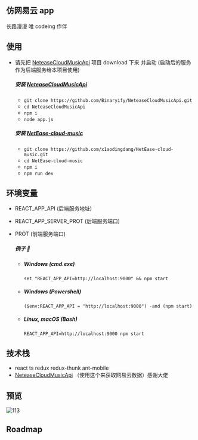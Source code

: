 ## 仿网易云 app

长路漫漫 唯 codeing 作伴

## 使用

- 请先把 [NeteaseCloudMusicApi](https://github.com/Binaryify/NeteaseCloudMusicApi) 项目 download 下来 并启动 (启动后的服务作为后端服务给本项目使用)

  ##### 安装 [NeteaseCloudMusicApi](https://github.com/Binaryify/NeteaseCloudMusicApi)

  - `git clone https://github.com/Binaryify/NeteaseCloudMusicApi.git`
  - `cd NeteaseCloudMusicApi`
  - `npm i`
  - `node app.js`

  ##### 安装 [NetEase-cloud-music](https://github.com/x1aodingdang/NetEase-cloud-music)

  - `git clone https://github.com/x1aodingdang/NetEase-cloud-music.git`
  - `cd NetEase-cloud-music`
  - `npm i`
  - `npm run dev`

## 环境变量

- REACT_APP_API (后端服务地址)
- REACT_APP_SERVER_PROT (后端服务端口)
- PROT (前端服务端口)

  ##### 例子 🌰

  - ##### Windows (cmd.exe)
    `set "REACT_APP_API=http://localhost:9000" && npm start`
  - ##### Windows (Powershell)
    `($env:REACT_APP_API = "http://localhost:9000") -and (npm start)`
  - ##### Linux, macOS (Bash)
    `REACT_APP_API=http://localhost:9000 npm start`

## 技术栈

- react ts redux redux-thunk ant-mobile
- [NeteaseCloudMusicApi](https://github.com/Binaryify/NeteaseCloudMusicApi) （使用这个来获取网易云数据）感谢大佬

## 预览

![113](./docs/demo.gif)

## Roadmap
